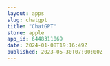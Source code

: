 ```yaml
---
layout: apps
slug: chatgpt
title: "ChatGPT"
store: apple
app_id: 6448311069
date: 2024-01-08T19:16:49Z
published: 2023-05-30T07:00:00Z
---
```

